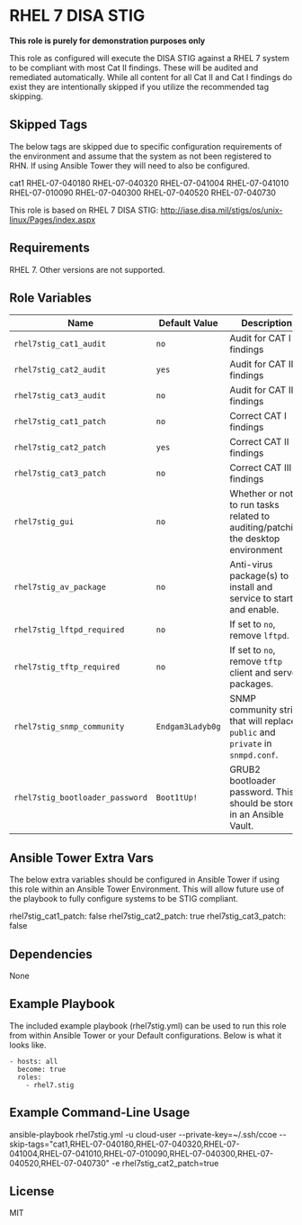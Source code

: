 RHEL 7 DISA STIG
================
**This role is purely for demonstration purposes only**


This role as configured will execute the DISA STIG against a RHEL 7 system to be compliant with most Cat II findings.  These will be audited and remediated automatically.  While all content for all Cat II and Cat I findings do exist they are intentionally skipped if you utilize the recommended tag skipping.

Skipped Tags
------------

The below tags are skipped due to specific configuration requirements of the environment and assume that the system as not been registered to RHN.  If using Ansible Tower they will need to also be configured.  

cat1
RHEL-07-040180
RHEL-07-040320
RHEL-07-041004
RHEL-07-041010
RHEL-07-010090
RHEL-07-040300
RHEL-07-040520
RHEL-07-040730

This role is based on RHEL 7 DISA STIG: http://iase.disa.mil/stigs/os/unix-linux/Pages/index.aspx


Requirements
------------

RHEL 7. Other versions are not supported.

Role Variables
--------------

| Name              | Default Value       | Description          |
|-------------------|---------------------|----------------------|
| `rhel7stig_cat1_audit` | `no` | Audit for CAT I findings       |
| `rhel7stig_cat2_audit` | `yes`| Audit for CAT II findings      |
| `rhel7stig_cat3_audit` | `no` | Audit for CAT III findings     |
| `rhel7stig_cat1_patch` | `no` | Correct CAT I findings         |
| `rhel7stig_cat2_patch` | `yes`| Correct CAT II findings        |
| `rhel7stig_cat3_patch` | `no` | Correct CAT III findings       |
| `rhel7stig_gui`        | `no` | Whether or not to run tasks related to auditing/patching the desktop environment |
| `rhel7stig_av_package` | `no` | Anti-virus package(s) to install and service to start and enable. |
| `rhel7stig_lftpd_required` | `no` | If set to `no`, remove `lftpd`. |
| `rhel7stig_tftp_required` | `no` | If set to `no`, remove `tftp` client and server packages. |
| `rhel7stig_snmp_community` | `Endgam3Ladyb0g` | SNMP community string that will replace `public` and `private` in `snmpd.conf`. |
| `rhel7stig_bootloader_password` | `Boot1tUp!` | GRUB2 bootloader password. This should be stored in an Ansible Vault. |

Ansible Tower Extra Vars
------------------------

The below extra variables should be configured in Ansible Tower if using this role within an Ansible Tower Environment.  This will allow future use of the playbook to fully configure systems to be STIG compliant.

rhel7stig_cat1_patch: false
rhel7stig_cat2_patch: true
rhel7stig_cat3_patch: false

Dependencies
------------

None

Example Playbook
----------------

The included example playbook (rhel7stig.yml) can be used to run this role from within Ansible Tower or your Default configurations.  Below is what it looks like.

    - hosts: all
      become: true
      roles:
        - rhel7.stig

Example Command-Line Usage
--------------------------

ansible-playbook rhel7stig.yml -u cloud-user --private-key=~/.ssh/ccoe --skip-tags="cat1,RHEL-07-040180,RHEL-07-040320,RHEL-07-041004,RHEL-07-041010,RHEL-07-010090,RHEL-07-040300,RHEL-07-040520,RHEL-07-040730" -e rhel7stig_cat2_patch=true


License
-------

MIT
